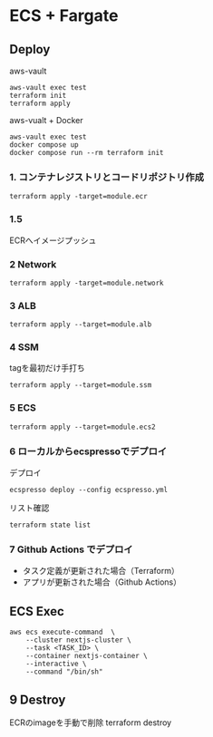 # ECS + Fargate


## Deploy
aws-vault
```
aws-vault exec test
terraform init
terraform apply
```

aws-vualt + Docker
```
aws-vault exec test
docker compose up
docker compose run --rm terraform init
```

### 1. コンテナレジストリとコードリポジトリ作成
```
terraform apply -target=module.ecr
```

### 1.5
ECRへイメージプッシュ

### 2 Network
```
terraform apply -target=module.network
```

### 3 ALB
```
terraform apply --target=module.alb
```

### 4 SSM
tagを最初だけ手打ち
```
terraform apply --target=module.ssm
```

### 5 ECS
```
terraform apply --target=module.ecs2
```

### 6 ローカルからecspressoでデプロイ
デプロイ
```
ecspresso deploy --config ecspresso.yml
```
リスト確認
```
terraform state list
```

### 7 Github Actions でデプロイ
- タスク定義が更新された場合（Terraform）
- アプリが更新された場合（Github Actions）

## ECS Exec
```
aws ecs execute-command  \
    --cluster nextjs-cluster \
    --task <TASK_ID> \
    --container nextjs-container \
    --interactive \
    --command "/bin/sh"
```


## 9 Destroy
ECRのimageを手動で削除
terraform destroy



